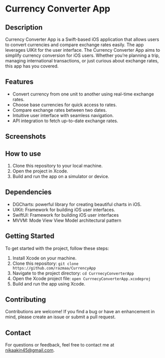 # Currency Converter App



## Description

Currency Converter App is a Swift-based iOS application that allows users to convert currencies and compare exchange rates easily. The app leverages UIKit for the user interface. The Currency Converter App aims to simplify currency conversion for iOS users. Whether you’re planning a trip, managing international transactions, or just curious about exchange rates, this app has you covered.

## Features
- Convert currency from one unit to another using real-time exchange rates.
- Choose base currencies for quick access to rates.
- Compare exchange rates between two dates.
- Intuitive user interface with seamless navigation.
- API integration to fetch up-to-date exchange rates.

## Screenshots



## How to use
1. Clone this repository to your local machine.
2. Open the project in Xcode.
3. Build and run the app on a simulator or device.

## Dependencies

- DGCharts: powerful library for creating beautiful charts in iOS.
- UIKit: Framework for building iOS user interfaces.
- SwiftUI: Framework for building iOS user interfaces
- MVVM: Mode View View Model architectural pattern

## Getting Started

To get started with the project, follow these steps:

1. Install Xcode on your machine.
2. Clone this repository: `git clone https://github.com/razmaa/CurrencyApp`
3. Navigate to the project directory: `cd CurrnecyConverterApp`
4. Open the Xcode project file: `open CurrnecyConverterApp.xcodeproj`
5. Build and run the app using Xcode.

## Contributing

Contributions are welcome! If you find a bug or have an enhancement in mind, please create an issue or submit a pull request.

## Contact

For questions or feedback, feel free to contact me at [nikaakin45@gmail.com](mailto:nikaakin45@gmail.com).

